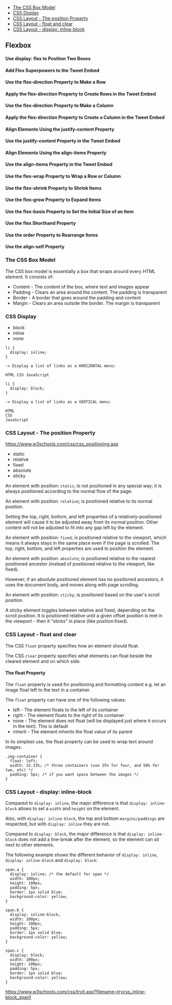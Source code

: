 * [The CSS Box Model](#The-CSS-Box-Model)
* [CSS Display](#CSS-Display)
* [CSS Layout - The position Property](#CSS-Layout-The-position-Property)
* [CSS Layout - float and clear](#CSS-Layout-float-and-clear)
* [CSS Layout - display: inline-block](#CSS-Layout-display-inline-block)

## Flexbox

#### Use display: flex to Position Two Boxes

#### Add Flex Superpowers to the Tweet Embed

#### Use the flex-direction Property to Make a Row

#### Apply the flex-direction Property to Create Rows in the Tweet Embed

#### Use the flex-direction Property to Make a Column

#### Apply the flex-direction Property to Create a Column in the Tweet Embed

#### Align Elements Using the justify-content Property

#### Use the justify-content Property in the Tweet Embed

#### Align Elements Using the align-items Property

#### Use the align-items Property in the Tweet Embed

#### Use the flex-wrap Property to Wrap a Row or Column

#### Use the flex-shrink Property to Shrink Items

#### Use the flex-grow Property to Expand Items

#### Use the flex-basis Property to Set the Initial Size of an Item

#### Use the flex Shorthand Property

#### Use the order Property to Rearrange Items

#### Use the align-self Property


### The CSS Box Model

The CSS box model is essentially a box that wraps around every HTML element. 
It consists of: 
- Content - The content of the box, where text and images appear
- Padding - Clears an area around the content. The padding is transparent
- Border - A border that goes around the padding and content
- Margin - Clears an area outside the border. The margin is transparent

### CSS Display

- block 
- inline
- none
```
li {
  display: inline;
}

-> Display a list of links as a HORIZONTAL menu:

HTML CSS JavaScript
```

```
li {
  display: block;
}

-> Display a list of links as a VERTICAL menu:

HTML
CSS
JavaScript
```

### CSS Layout - The position Property

https://www.w3schools.com/css/css_positioning.asp

- static
- relative
- fixed
- absolute
- sticky

An element with position: `static`; is not positioned in any special way; it is always positioned according to the normal flow of the page.

An element with position: `relative`; is positioned relative to its normal position.

Setting the top, right, bottom, and left properties of a relatively-positioned element will cause it to be adjusted away from its normal position. Other content will not be adjusted to fit into any gap left by the element.


An element with position: `fixed`; is positioned relative to the viewport, which means it always stays in the same place even if the page is scrolled. The top, right, bottom, and left properties are used to position the element.

An element with position: `absolute`; is positioned relative to the nearest positioned ancestor (instead of positioned relative to the viewport, like fixed).

However; if an absolute positioned element has no positioned ancestors, it uses the document body, and moves along with page scrolling.

An element with position: `sticky`; is positioned based on the user's scroll position.

A sticky element toggles between relative and fixed, depending on the scroll position. It is positioned relative until a given offset position is met in the viewport - then it "sticks" in place (like position:fixed).

### CSS Layout - float and clear

The CSS `float` property specifies how an element should float.

The CSS `clear` property specifies what elements can float beside the cleared element and on which side.

#### The float Property

The `float` property is used for positioning and formatting content e.g. let an image float left to the text in a container.

The `float` property can have one of the following values:

- left - The element floats to the left of its container
- right - The element floats to the right of its container
- none - The element does not float (will be displayed just where it occurs in the text). This is default
- inherit - The element inherits the float value of its parent

In its simplest use, the float property can be used to wrap text around images.

```
.img-container {
  float: left;
  width: 33.33%; /* three containers (use 25% for four, and 50% for two, etc) */
  padding: 5px; /* if you want space between the images */
}
```

### CSS Layout - display: inline-block

Compared to `display: inline`, the major difference is that `display: inline-block` allows to set a `width` and `height` on the element.

Also, with `display: inline-block`, the top and bottom `margins/paddings` are respected, but with `display: inline` they are not.

Compared to `display: block`, the major difference is that `display: inline-block` does not add a line-break after the element, so the element can sit next to other elements.

The following example shows the different behavior of `display: inline`, `display: inline-block` and `display: block`:

```
span.a {
  display: inline; /* the default for span */
  width: 100px;
  height: 100px;
  padding: 5px;
  border: 1px solid blue;
  background-color: yellow;
}

span.b {
  display: inline-block;
  width: 100px;
  height: 100px;
  padding: 5px;
  border: 1px solid blue;
  background-color: yellow;
}

span.c {
  display: block;
  width: 100px;
  height: 100px;
  padding: 5px;
  border: 1px solid blue;
  background-color: yellow;
}
```
https://www.w3schools.com/css/tryit.asp?filename=trycss_inline-block_span1

